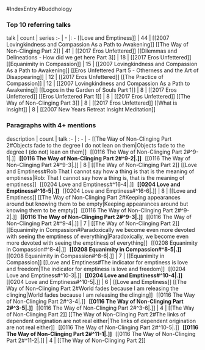 #IndexEntry #Buddhology

### Top 10 referring talks
talk | count | series
:- | - |: -
[[Love and Emptiness]] | 44 | [[2007 Lovingkindness and Compassion As a Path to Awakening]]
[[The Way of Non-Clinging Part 2]] | 41 | [[2017 Eros Unfettered]]
[[Dilemmas and Delineations - How did we get here Part 3]] | 18 | [[2017 Eros Unfettered]]
[[Equanimity in Compassion]] | 15 | [[2007 Lovingkindness and Compassion As a Path to Awakening]]
[[Eros Unfettered Part 5 - Otherness and the Art of Disappearing]] | 12 | [[2017 Eros Unfettered]]
[[The Practice of Compassion]] | 12 | [[2007 Lovingkindness and Compassion As a Path to Awakening]]
[[Logos in the Garden of Souls Part 1]] | 8 | [[2017 Eros Unfettered]]
[[Eros Unfettered Part 1]] | 8 | [[2017 Eros Unfettered]]
[[The Way of Non-Clinging Part 3]] | 8 | [[2017 Eros Unfettered]]
[[What is Insight]] | 8 | [[2007 New Years Retreat Insight Meditation]]

### Paragraphs with 4+ mentions
description | count | talk
:- | : - | -
[[The Way of Non-Clinging Part 2#Objects fade to the degree I do not lean on them\|Objects fade to the degree I (do not) lean on them]] &nbsp;&nbsp;[[0116 The Way of Non-Clinging Part 2#^9-1\|.]] &nbsp; **[[0116 The Way of Non-Clinging Part 2#^9-2\|.]]** &nbsp; [[0116 The Way of Non-Clinging Part 2#^9-3\|.]] | 8 | [[The Way of Non-Clinging Part 2]]
[[Love and Emptiness#Rob That I cannot say how a thing is that is the meaning of emptiness\|Rob: That I cannot say how a thing is, that is the meaning of emptiness]] &nbsp;&nbsp;[[0204 Love and Emptiness#^16-4\|.]] &nbsp; **[[0204 Love and Emptiness#^16-5\|.]]** &nbsp; [[0204 Love and Emptiness#^16-6\|.]] | 8 | [[Love and Emptiness]]
[[The Way of Non-Clinging Part 2#Keeping appearances around but knowing them to be empty\|Keeping appearances around but knowing them to be empty]] &nbsp;&nbsp;[[0116 The Way of Non-Clinging Part 2#^9-2\|.]] &nbsp; **[[0116 The Way of Non-Clinging Part 2#^9-3\|.]]** &nbsp; [[0116 The Way of Non-Clinging Part 2#^9-4\|.]] | 7 | [[The Way of Non-Clinging Part 2]]
[[Equanimity in Compassion#Paradoxically we become even more devoted with seeing the emptiness of everything\|Paradoxically, we become even more devoted with seeing the emptiness of everything]] &nbsp;&nbsp;[[0208 Equanimity in Compassion#^8-4\|.]] &nbsp; **[[0208 Equanimity in Compassion#^8-5\|.]]** &nbsp; [[0208 Equanimity in Compassion#^8-6\|.]] | 7 | [[Equanimity in Compassion]]
[[Love and Emptiness#The indicator for emptiness is love and freedom\|The indicator for emptiness is love and freedom]] &nbsp;&nbsp;[[0204 Love and Emptiness#^10-3\|.]] &nbsp; **[[0204 Love and Emptiness#^10-4\|.]]** &nbsp; [[0204 Love and Emptiness#^10-5\|.]] | 6 | [[Love and Emptiness]]
[[The Way of Non-Clinging Part 2#World fades because I am releasing the clinging\|World fades because I am releasing the clinging]] &nbsp;&nbsp;[[0116 The Way of Non-Clinging Part 2#^3-4\|.]] &nbsp; **[[0116 The Way of Non-Clinging Part 2#^3-5\|.]]** &nbsp; [[0116 The Way of Non-Clinging Part 2#^3-6\|.]] | 4 | [[The Way of Non-Clinging Part 2]]
[[The Way of Non-Clinging Part 2#The links of dependent origination are not real either\|The links of dependent origination are not real either]] &nbsp;&nbsp;[[0116 The Way of Non-Clinging Part 2#^10-5\|.]] &nbsp; **[[0116 The Way of Non-Clinging Part 2#^11-1\|.]]** &nbsp; [[0116 The Way of Non-Clinging Part 2#^11-2\|.]] | 4 | [[The Way of Non-Clinging Part 2]]

